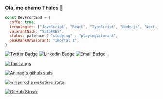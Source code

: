 ### Olá, me chamo Thales 👋

~~~javascript
const DevFrontEnd = {
  coffe: true,
  tecnologies: ["JavaScript", "React", "TypeScript", "Node.js", "Next.js", "Python", "CSS", "SASS"],
  valorantNick: "Sato#REY",
  status: patience ? "studying" : "playingValorant",
  peakRankOnValorant: "Imortal 1",
}
~~~

[![Twitter Badge](https://img.shields.io/badge/-@thalesms2-282A36?style=for-the-badge&labelColor=282A36&logo=twitter&logoColor=DD6387&link=https://twitter.com/thalesms2)](https://twitter.com/thalesms2) 
[![Linkedin Badge](https://img.shields.io/badge/-Thales%20Sato-282A36?style=for-the-badge&logo=Linkedin&logoColor=DD6387&link=https://www.linkedin.com/in/thalessato/)](https://www.linkedin.com/in/thalessato/) 
[![Email Badge](https://img.shields.io/badge/-thalesms2@outlook.com-282A36?style=for-the-badge&logo=Gmail&logoColor=DD6387&link=mailto:diego.schell.f@gmail.com)](mailto:diego.schell.f@gmail.com)


[![Top Langs](https://github-readme-stats.vercel.app/api/top-langs/?username=thalesms2&layout=compact&theme=dracula&locale=pt-br)](https://github.com/thalesms2/github-readme-stats)

[![Anurag's github stats](https://github-readme-stats.vercel.app/api?username=thalesms2&hide=issues,prs&show_icons=true&theme=dracula&count_private=true&locale=pt-br&custom_title=Estatísticas%20do%20Github%20de%20Thales)](https://github.com/anuraghazra/github-readme-stats)

[![willianrod's wakatime stats](https://github-readme-stats.vercel.app/api/wakatime?username=thalesms2&theme=dracula&locale=pt-br&hide_progress=true&custom_title=Estatisticas%20Dessa%20Semana%20Wakatime)](https://github.com/anuraghazra/github-readme-stats)

[![GitHub Streak](http://github-readme-streak-stats.herokuapp.com?user=thalesms2&theme=dracula&date_format=j%20M%5B%20Y%5D)](https://git.io/streak-stats)
